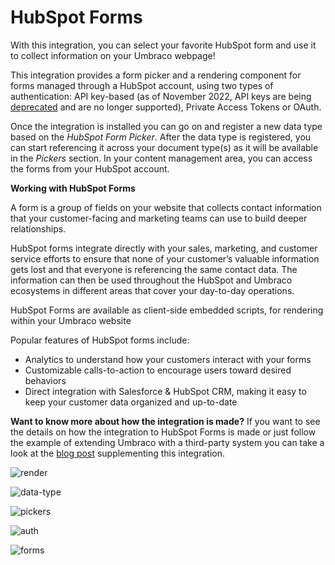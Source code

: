 # HubSpot Forms
With this integration, you can select your favorite HubSpot form and use it to collect information on your Umbraco webpage!

This integration provides a form picker and a rendering component for forms managed through a HubSpot account, using two types of authentication: API key-based (as of November 2022, API keys are being [deprecated](https://developers.hubspot.com/changelog/upcoming-api-key-sunset) and are no longer supported), Private Access Tokens or  OAuth. 

Once the integration is installed you can go on and register a new data type based on the _HubSpot Form Picker_. After the data type is registered, you can start referencing it across your document type(s) as it will be available in the _Pickers_ section. In your content management area, you can access the forms from your HubSpot account. 

**Working with HubSpot Forms**

A form is a group of fields on your website that collects contact information that your customer-facing and marketing teams can use to build deeper relationships.

HubSpot forms integrate directly with your sales, marketing, and customer service efforts to ensure that none of your customer’s valuable information gets lost and that everyone is referencing the same contact data. The information can then be used throughout the HubSpot and Umbraco ecosystems in different areas that cover your day-to-day operations. 

HubSpot Forms are available as client-side embedded scripts, for rendering within your Umbraco website

Popular features of HubSpot forms include:
- Analytics to understand how your customers interact with your forms
- Customizable calls-to-action to encourage users toward desired behaviors
- Direct integration with Salesforce & HubSpot CRM, making it easy to keep your customer data organized and up-to-date

**Want to know more about how the integration is made?**
If you want to see the details on how the integration to HubSpot Forms is made or just follow the example of extending Umbraco with a third-party system you can take a look at the [blog post](https://umbraco.com/blog/integrating-umbraco-cms-with-hubspot-forms/) supplementing this integration.

![render](https://raw.githubusercontent.com/umbraco/Umbraco.Cms.Integrations/main/src/Umbraco.Cms.Integrations.Crm.Hubspot/docs/images/render.png)

![data-type](https://raw.githubusercontent.com/umbraco/Umbraco.Cms.Integrations/main/src/Umbraco.Cms.Integrations.Crm.Hubspot/docs/images/data-type.png)

![pickers](https://raw.githubusercontent.com/umbraco/Umbraco.Cms.Integrations/main/src/Umbraco.Cms.Integrations.Crm.Hubspot/docs/images/pickers.png)

![auth](https://raw.githubusercontent.com/umbraco/Umbraco.Cms.Integrations/main/src/Umbraco.Cms.Integrations.Crm.Hubspot/docs/images/auth.png)

![forms](https://raw.githubusercontent.com/umbraco/Umbraco.Cms.Integrations/main/src/Umbraco.Cms.Integrations.Crm.Hubspot/docs/images/forms.png)